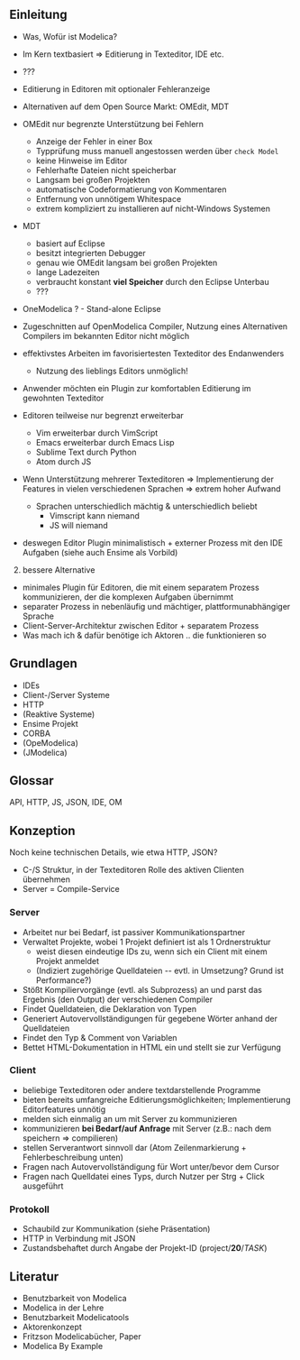 ## Einleitung
  - Was, Wofür ist Modelica?
  - Im Kern textbasiert => Editierung in Texteditor, IDE etc.
  - ???

  - Editierung in Editoren mit optionaler Fehleranzeige
  - Alternativen auf dem Open Source Markt: OMEdit, MDT
  - OMEdit nur begrenzte Unterstützung bei Fehlern
    - Anzeige der Fehler in einer Box
    - Typprüfung muss manuell angestossen werden über `check Model`
    - keine Hinweise im Editor
    - Fehlerhafte Dateien nicht speicherbar
    - Langsam bei großen Projekten
    - automatische Codeformatierung von Kommentaren
    - Entfernung von unnötigem Whitespace
    - extrem kompliziert zu installieren auf nicht-Windows Systemen
  - MDT
    - basiert auf Eclipse
    - besitzt integrierten Debugger
    - genau wie OMEdit langsam bei großen Projekten
    - lange Ladezeiten
    - verbraucht konstant **viel Speicher** durch den Eclipse Unterbau
    - ???
  - OneModelica ? - Stand-alone Eclipse
  - Zugeschnitten auf OpenModelica Compiler, Nutzung eines Alternativen
    Compilers im bekannten Editor nicht möglich

  - effektivstes Arbeiten im favorisiertesten Texteditor des Endanwenders
    - Nutzung des lieblings Editors unmöglich!
  - Anwender möchten ein Plugin zur komfortablen Editierung im gewohnten
    Texteditor
  - Editoren teilweise nur begrenzt erweiterbar
    - Vim erweiterbar durch VimScript
    - Emacs erweiterbar durch Emacs Lisp
    - Sublime Text durch Python
    - Atom durch JS
  - Wenn Unterstützung mehrerer Texteditoren =>
    Implementierung der Features in vielen verschiedenen
    Sprachen => extrem hoher Aufwand
      - Sprachen unterschiedlich mächtig & unterschiedlich beliebt
        - Vimscript kann niemand
        - JS will niemand
  - deswegen Editor Plugin minimalistisch + externer Prozess mit
  den IDE Aufgaben (siehe auch Ensime als Vorbild)
2. bessere Alternative
  - minimales Plugin für Editoren, die mit einem separatem
    Prozess kommunizieren, der die komplexen Aufgaben übernimmt
  - separater Prozess in nebenläufig und mächtiger, plattformunabhängiger Sprache
  - Client-Server-Architektur zwischen Editor + separatem Prozess
  - Was mach ich & dafür benötige ich Aktoren .. die funktionieren so


## Grundlagen
- IDEs
- Client-/Server Systeme
- HTTP
- (Reaktive Systeme)
- Ensime Projekt
- CORBA
- (OpeModelica)
- (JModelica)

## Glossar
API, HTTP, JS, JSON, IDE, OM

## Konzeption
Noch keine technischen Details, wie etwa HTTP, JSON?
- C-/S Struktur, in der Texteditoren Rolle des aktiven Clienten übernehmen
- Server = Compile-Service

### Server
- Arbeitet nur bei Bedarf, ist passiver Kommunikationspartner
- Verwaltet Projekte, wobei 1 Projekt definiert ist als 1 Ordnerstruktur
  - weist diesen eindeutige IDs zu, wenn sich ein Client mit einem Projekt
    anmeldet
  - (Indiziert zugehörige Quelldateien --
      evtl. in Umsetzung? Grund ist Performance?)
- Stößt Kompiliervorgänge (evtl. als Subprozess) an und
  parst das Ergebnis (den Output) der verschiedenen Compiler
- Findet Quelldateien, die Deklaration von Typen
- Generiert Autovervollständigungen für gegebene Wörter anhand der Quelldateien
- Findet den Typ & Comment von Variablen
- Bettet HTML-Dokumentation in HTML ein und stellt sie zur Verfügung

### Client
- beliebige Texteditoren oder andere textdarstellende Programme
- bieten bereits umfangreiche Editierungsmöglichkeiten; Implementierung
  Editorfeatures unnötig
- melden sich einmalig an um mit Server zu kommunizieren
- kommunizieren **bei Bedarf/auf Anfrage** mit Server
  (z.B.: nach dem speichern => compilieren)
- stellen Serverantwort sinnvoll dar (Atom Zeilenmarkierung +
  Fehlerbeschreibung unten)
- Fragen nach Autovervollständigung für Wort unter/bevor dem Cursor
- Fragen nach Quelldatei eines Typs, durch Nutzer per Strg + Click ausgeführt

### Protokoll
- Schaubild zur Kommunikation (siehe Präsentation)
- HTTP in Verbindung mit JSON
- Zustandsbehaftet durch Angabe der Projekt-ID (project/**20**/*TASK*)


## Literatur
- Benutzbarkeit von Modelica
- Modelica in der Lehre
- Benutzbarkeit Modelicatools
- Aktorenkonzept
- Fritzson Modelicabücher, Paper
- Modelica By Example
